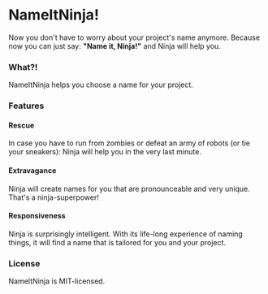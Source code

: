 # NameItNinja!
Now you don't have to worry about your project's name anymore. Because now you can just say: **"Name it, Ninja!"** and Ninja will help you.

### What?!
NameItNinja helps you choose a name for your project.


### Features

#### Rescue
In case you have to run from zombies or defeat an army of robots (or tie your sneakers): Ninja will help you in the very last minute.

#### Extravagance
Ninja will create names for you that are pronounceable and very unique. That's a ninja-superpower!

#### Responsiveness
Ninja is surprisingly intelligent. With its life-long experience of naming things, it will find a name that is tailored for you and your project.


### License
NameItNinja is MIT-licensed.
